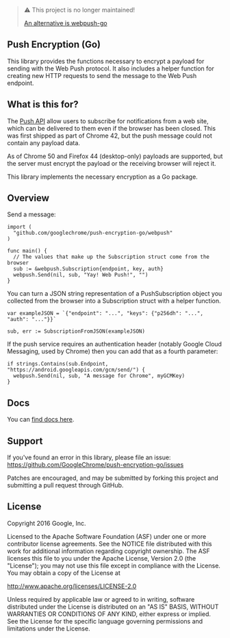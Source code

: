 > ⚠️ This project is no longer maintained!
>
> [An alternative is webpush-go](https://github.com/SherClockHolmes/webpush-go)

## Push Encryption (Go)

This library provides the functions necessary to encrypt a payload for sending
with the Web Push protocol. It also includes a helper function for creating new
HTTP requests to send the message to the Web Push endpoint.

## What is this for?

The [Push API](http://w3c.github.io/push-api/) allow users to subscribe for
notifications from a web site, which can be delivered to them even if the
browser has been closed. This was first shipped as part of Chrome 42, but the
push message could not contain any payload data.

As of Chrome 50 and Firefox 44 (desktop-only) payloads are supported, but the
server must encrypt the payload or the receiving browser will reject it.

This library implements the necessary encryption as a Go package.

## Overview

Send a message:

```
import (
  "github.com/googlechrome/push-encryption-go/webpush"
)

func main() {
  // The values that make up the Subscription struct come from the browser
  sub := &webpush.Subscription{endpoint, key, auth}
  webpush.Send(nil, sub, "Yay! Web Push!", "")
}
```

You can turn a JSON string representation of a PushSubscription object you
collected from the browser into a Subscription struct with a helper function.

```
var exampleJSON = `{"endpoint": "...", "keys": {"p256dh": "...", "auth": "..."}}`

sub, err := SubscriptionFromJSON(exampleJSON)
```

If the push service requires an authentication header (notably Google Cloud
Messaging, used by Chrome) then you can add that as a fourth parameter:

```
if strings.Contains(sub.Endpoint, "https://android.googleapis.com/gcm/send/") {
  webpush.Send(nil, sub, "A message for Chrome", myGCMKey)
}
```

## Docs

You can [find docs here](https://godoc.org/github.com/GoogleChrome/push-encryption-go/webpush).

## Support

If you've found an error in this library, please file an issue:
https://github.com/GoogleChrome/push-encryption-go/issues

Patches are encouraged, and may be submitted by forking this project and
submitting a pull request through GitHub.

## License

Copyright 2016 Google, Inc.

Licensed to the Apache Software Foundation (ASF) under one or more contributor
license agreements.  See the NOTICE file distributed with this work for
additional information regarding copyright ownership.  The ASF licenses this
file to you under the Apache License, Version 2.0 (the "License"); you may not
use this file except in compliance with the License.  You may obtain a copy of
the License at

  http://www.apache.org/licenses/LICENSE-2.0

Unless required by applicable law or agreed to in writing, software
distributed under the License is distributed on an "AS IS" BASIS, WITHOUT
WARRANTIES OR CONDITIONS OF ANY KIND, either express or implied.  See the
License for the specific language governing permissions and limitations under
the License.
